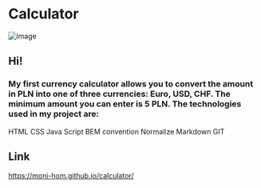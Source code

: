 # Calculator

![image](https://user-images.githubusercontent.com/126902571/228026891-004285ad-7e52-4992-a0c7-8ab402de6b3f.png)

## Hi! 
### My first currency calculator allows you to convert the amount in PLN into one of three currencies: Euro, USD, CHF. The minimum amount you can enter is 5 PLN. The technologies used in my project are:

HTML
CSS
Java Script
BEM convention
Normalize
Markdown
GIT


## Link
https://moni-hom.github.io/calculator/
